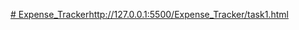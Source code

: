 [# Expense_Tracker](http://127.0.0.1:5500/Expense_Tracker/task1.html)http://127.0.0.1:5500/Expense_Tracker/task1.html
